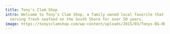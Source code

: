 ```yaml
---
title: Tony's Clam Shop
intro: Welcome to Tony's Clam Shop, a family owned local favorite that has been
  serving fresh seafood on the South Shore for over 50 years.
image: https://tonysclamshop.com/wp-content/uploads/2015/03/Tonys-BG-HDR-e1433614147945.jpg
---
```

